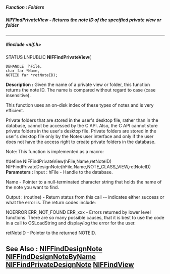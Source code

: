 ##### Function : Folders
##### NIFFindPrivateView - Returns the note ID of the specified private view or folder
---
##### #include <nif.h>
STATUS LNPUBLIC **NIFFindPrivateView(**

	DBHANDLE  hFile,
	char far *Name,
	NOTEID far *retNoteID);
**Description :**
Given the name of a private view or folder, this function returns the note 
ID.   The name is compared without regard to case (case insensitive).

This function uses an on-disk index of these types of notes and is very 
efficient.

Private folders that are stored in the user's desktop file, rather than in the 
database, cannot be accessed by the C API.  Also, the C API cannot store 
private folders in the user's desktop file.  Private folders are stored in the 
user's desktop file only by the Notes user interface and only if the user does 
not have the access right to create private folders in the database.

Note: This function is implemented as a macro:

#define NIFFindPrivateView(hFile,Name,retNoteID) 
NIFFindPrivateDesignNote(hFile,Name,NOTE_CLASS_VIEW,retNoteID)
**Parameters :**
Input :
hFile  -  Handle to the database.

Name  -  Pointer to a null-terminated character string that holds the name of the note you want to find.

Output :
(routine)  -  Return status from this call -- indicates either success or what the error is. The return codes include:

NOERROR
ERR_NOT_FOUND
ERR_xxx - Errors returned by lower level functions.  There are so many possible causes, that it is best to use the code in a call to OSLoadString and display/log the error for the user.


retNoteID  -  Pointer to the returned NOTEID.

**See Also :**
[NIFFindDesignNote](D:/md_files/NIFFindDesignNote.md)
[NIFFindDesignNoteByName](D:/md_files/NIFFindDesignNoteByName.md)
[NIFFindPrivateDesignNote](D:/md_files/NIFFindPrivateDesignNote.md)
[NIFFindView](D:/md_files/NIFFindView.md)
---
